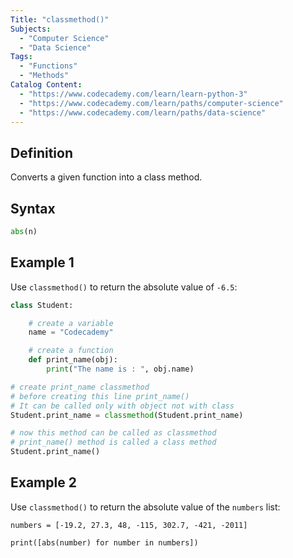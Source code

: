 ```yaml
---
Title: "classmethod()"
Subjects:
  - "Computer Science"
  - "Data Science"
Tags:
  - "Functions"
  - "Methods"
Catalog Content:
  - "https://www.codecademy.com/learn/learn-python-3"
  - "https://www.codecademy.com/learn/paths/computer-science"
  - "https://www.codecademy.com/learn/paths/data-science"
---
```


## Definition

Converts a given function into a class method.

## Syntax

```py
abs(n)
```

## Example 1

Use `classmethod()` to return the absolute value of `-6.5`:

```py
class Student:

    # create a variable
    name = "Codecademy"

    # create a function
    def print_name(obj):
        print("The name is : ", obj.name)

# create print_name classmethod
# before creating this line print_name()
# It can be called only with object not with class
Student.print_name = classmethod(Student.print_name)

# now this method can be called as classmethod
# print_name() method is called a class method
Student.print_name()
```

## Example 2

Use `classmethod()` to return the absolute value of the `numbers` list:

```codebyte/python
numbers = [-19.2, 27.3, 48, -115, 302.7, -421, -2011]

print([abs(number) for number in numbers])
```
